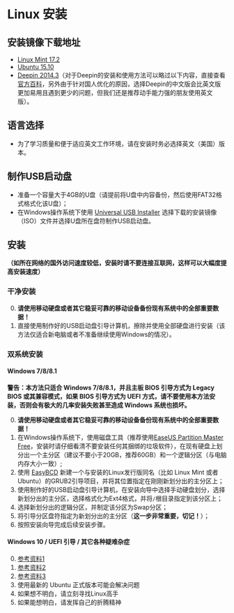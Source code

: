 # Linux 安装

## 安装镜像下载地址

- [Linux Mint 17.2](http://www.linuxmint.com/edition.php?id=190)
- [Ubuntu 15.10](http://releases.ubuntu.com/15.10/ubuntu-15.10-desktop-amd64.iso)
- [Deepin 2014.3](http://cdimage.linuxdeepin.com/releases/2014.3/deepin_2014.3_amd64.iso)（对于Deepin的安装和使用方法可以略过以下内容，直接查看[官方百科](http://wiki.deepin.org/)，另外由于针对国人优化的原因，选择Deepin的中文版会比英文版更加易用且遇到更少的问题，但我们还是推荐动手能力强的朋友使用英文版）。

## 语言选择

- 为了学习质量和便于适应英文工作环境，请在安装时务必选择英文（美国）版本。

## 制作USB启动盘

- 准备一个容量大于4GB的U盘（请提前将U盘中内容备份，然后使用FAT32格式格式化该U盘）；
- 在Windows操作系统下使用 [Universal USB Installer](http://www.pendrivelinux.com/universal-usb-installer-easy-as-1-2-3/) 选择下载的安装镜像（ISO）文件并选择U盘所在盘符制作USB启动盘。

## 安装

**（如所在网络的国外访问速度较低，安装时请不要连接互联网，这样可以大幅度提高安装速度）**

### 干净安装

0. **请使用移动硬盘或者其它稳妥可靠的移动设备备份现有系统中的全部重要数据！**
0. 直接使用制作好的USB启动盘引导计算机，擦除并使用全部硬盘进行安装（该方法仅适合新电脑或者不准备继续使用Windows的情况）。

### 双系统安装

#### Windows 7/8/8.1

**警告：本方法只适合 Windows 7/8/8.1，并且主板 BIOS 引导方式为 Legacy BIOS 或其兼容模式，如果 BIOS 引导方式为 UEFI 方式，请不要使用本方法安装，否则会有极大的几率安装失败甚至造成 Windows 系统也损坏。**

0. **请使用移动硬盘或者其它稳妥可靠的移动设备备份现有系统中的全部重要数据！**
0. 在Windows操作系统下，使用磁盘工具（推荐使用[EaseUS Partition Master Free](http://www.partition-tool.com/personal.htm)，安装时请仔细看清不要安装任何其捆绑的垃圾软件），在现有硬盘上划分出一个主分区（建议不要小于20GB，推荐60GB）和一个逻辑分区（与电脑内存大小一致）;
0. 使用 [EasyBCD](http://neosmart.net/EasyBCD/) 新建一个与安装的Linux发行版同名（比如 Linux Mint 或者 Ubuntu）的GRUB2引导项目，并将其位置指定在刚刚新划分出的主分区上；
0. 使用制作好的USB启动盘引导计算机，在安装向导中选择手动硬盘划分，选择新划分出的主分区，选择格式化为Ext4格式，并将```/```根目录指定到该分区上；
0. 选择新划分出的逻辑分区，并制定该分区为Swap分区；
0. 将引导分区盘符指定为新划分出的主分区（**这一步非常重要，切记！**）；
0. 按照安装向导完成后续安装步骤。

#### Windows 10 / UEFI 引导 / 其它各种疑难杂症

0. [参考资料1](https://help.ubuntu.com/community/UEFI)
0. [参考资料2](http://www.zhihu.com/question/34611974/answer/60032471)
0. [参考资料3](http://forum.ubuntu.org.cn/viewtopic.php?f=77&t=467746)
0. 使用最新的 Ubuntu 正式版本可能会解决问题
0. 如果想不明白，请立刻寻找Linux高手
0. 如果能想明白，请发挥自己的折腾精神
